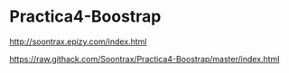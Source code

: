 # Practica4-Boostrap

http://soontrax.epizy.com/index.html

https://raw.githack.com/Soontrax/Practica4-Boostrap/master/index.html
